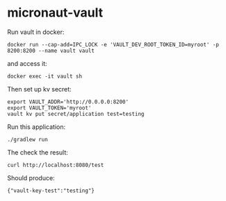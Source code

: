 # micronaut-vault

Run vault in docker:

`docker run --cap-add=IPC_LOCK -e 'VAULT_DEV_ROOT_TOKEN_ID=myroot' -p 8200:8200 --name vault vault`

and access it:

`docker exec -it vault sh`

Then set up kv secret:

```
export VAULT_ADDR='http://0.0.0.0:8200'
export VAULT_TOKEN='myroot'
vault kv put secret/application test=testing
```

Run this application:

`./gradlew run`

The check the result:

`curl http://localhost:8080/test`

Should produce:

`{"vault-key-test":"testing"}`
